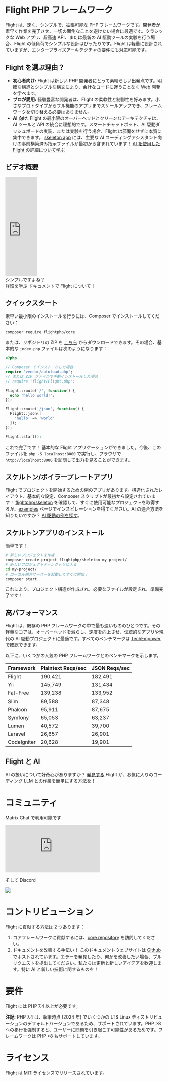 # Flight PHP フレームワーク

Flight は、速く、シンプルで、拡張可能な PHP フレームワークです。開発者が素早く作業を完了させ、一切の面倒なことを避けたい場合に最適です。クラシックな Web アプリ、超高速 API、または最新の AI 駆動ツールの実験を行う場合、Flight の低負荷でシンプルな設計はぴったりです。Flight は軽量に設計されていますが、エンタープライズアーキテクチャの要件にも対応可能です。

## Flight を選ぶ理由？

- **初心者向け:** Flight は新しい PHP 開発者にとって素晴らしい出発点です。明確な構造とシンプルな構文により、余計なコードに迷うことなく Web 開発を学べます。
- **プロが愛用:** 経験豊富な開発者は、Flight の柔軟性と制御性を好みます。小さなプロトタイプからフル機能のアプリまでスケールアップでき、フレームワークを切り替える必要はありません。
- **AI 向け:** Flight の最小限のオーバーヘッドとクリーンなアーキテクチャは、AI ツールと API の統合に理想的です。スマートチャットボット、AI 駆動ダッシュボードの実装、または実験を行う場合、Flight は邪魔をせずに本質に集中できます。 [skeleton app](https://github.com/flightphp/skeleton) には、主要な AI コーディングアシスタント向けの事前構築済み指示ファイルが最初から含まれています！ [AI を使用した Flight の詳細について学ぶ](/learn/ai)

## ビデオ概要

<div class="flight-block-video">
  <div class="row">
    <div class="col-12 col-md-6 position-relative video-wrapper">
      <iframe class="video-bg" width="100vw" height="315" src="https://www.youtube.com/embed/VCztp1QLC2c?si=W3fSWEKmoCIlC7Z5" title="YouTube video player" frameborder="0" allow="accelerometer; autoplay; clipboard-write; encrypted-media; gyroscope; picture-in-picture; web-share" allowfullscreen></iframe>
    </div>
    <div class="col-12 col-md-6 fs-5 text-center mt-5 pt-5">
      <span class="flight-title-video">シンプルですよね？</span>
      <br>
      <a href="https://docs.flightphp.com/learn">詳細を学ぶ</a> ドキュメントで Flight について！
    </div>
  </div>
</div>

## クイックスタート

素早い最小限のインストールを行うには、Composer でインストールしてください：

```bash
composer require flightphp/core
```

または、リポジトリの ZIP を [こちら](https://github.com/flightphp/core) からダウンロードできます。その場合、基本的な `index.php` ファイルは次のようになります：

```php
<?php

// Composer でインストールした場合
require 'vendor/autoload.php';
// または ZIP ファイルで手動インストールした場合
// require 'flight/Flight.php';

Flight::route('/', function() {
  echo 'hello world!';
});

Flight::route('/json', function() {
  Flight::json([
	'hello' => 'world'
  ]);
});

Flight::start();
```

これで完了です！ 基本的な Flight アプリケーションができました。今後、このファイルを `php -S localhost:8000` で実行し、ブラウザで `http://localhost:8000` を訪問して出力を見ることができます。

## スケルトン/ボイラープレートアプリ

Flight でプロジェクトを開始するための例のアプリがあります。構造化されたレイアウト、基本的な設定、Composer スクリプトが最初から設定されています！ [flightphp/skeleton](https://github.com/flightphp/skeleton) を確認して、すぐに使用可能なプロジェクトを取得するか、[examples](examples) ページでインスピレーションを得てください。AI の適合方法を知りたいですか？ [AI 駆動の例を探す](/learn/ai)。

## スケルトンアプリのインストール

簡単です！

```bash
# 新しいプロジェクトを作成
composer create-project flightphp/skeleton my-project/
# 新しいプロジェクトディレクトリに入る
cd my-project/
# ローカル開発サーバーを起動してすぐに開始！
composer start
```

これにより、プロジェクト構造が作成され、必要なファイルが設定され、準備完了です！

## 高パフォーマンス

Flight は、既存の PHP フレームワークの中で最も速いもののひとつです。その軽量なコアは、オーバーヘッドを減らし、速度を向上させ、伝統的なアプリや現代の AI 駆動プロジェクトに最適です。すべてのベンチマークは [TechEmpower](https://www.techempower.com/benchmarks/#section=data-r18&hw=ph&test=frameworks) で確認できます。

以下に、いくつかの人気の PHP フレームワークとのベンチマークを示します。

| Framework | Plaintext Reqs/sec | JSON Reqs/sec |
| --------- | ------------ | ------------ |
| Flight      | 190,421    | 182,491 |
| Yii         | 145,749    | 131,434 |
| Fat-Free    | 139,238    | 133,952 |
| Slim        | 89,588     | 87,348  |
| Phalcon     | 95,911     | 87,675  |
| Symfony     | 65,053     | 63,237  |
| Lumen       | 40,572     | 39,700  |
| Laravel     | 26,657     | 26,901  |
| CodeIgniter | 20,628     | 19,901  |

## Flight と AI

AI の扱いについて好奇心がありますか？ [発見する](/learn/ai) Flight が、お気に入りのコーディング LLM との作業を簡単にする方法を！

# コミュニティ

Matrix Chat で利用可能です

[![Matrix](https://img.shields.io/matrix/flight-php-framework%3Amatrix.org?server_fqdn=matrix.org&style=social&logo=matrix)](https://matrix.to/#/#flight-php-framework:matrix.org)

そして Discord

[![](https://dcbadge.limes.pink/api/server/https://discord.gg/Ysr4zqHfbX)](https://discord.gg/Ysr4zqHfbX)

# コントリビューション

Flight に貢献する方法は 2 つあります：

1. コアフレームワークに貢献するには、[core repository](https://github.com/flightphp/core) を訪問してください。
2. ドキュメントを改善する手伝い！ このドキュメントウェブサイトは [Github](https://github.com/flightphp/docs) でホストされています。エラーを発見したり、何かを改善したい場合、プルリクエストを提出してください。私たちは更新と新しいアイデアを歓迎します。特に AI と新しい技術に関するものを！

# 要件

Flight には PHP 7.4 以上が必要です。

**注記:** PHP 7.4 は、執筆時点 (2024 年) でいくつかの LTS Linux ディストリビューションのデフォルトバージョンであるため、サポートされています。PHP >8 への移行を強制すると、ユーザーに問題を引き起こす可能性があるためです。フレームワークは PHP >8 もサポートしています。

# ライセンス

Flight は [MIT](https://github.com/flightphp/core/blob/master/LICENSE) ライセンスでリリースされています。